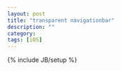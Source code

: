 ```yaml
---
layout: post
title: "transparent navigationbar"
description: ""
category: 
tags: [iOS]
---
```

{% include JB/setup %}


